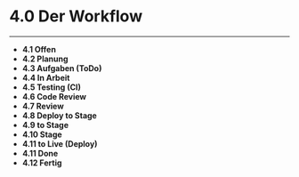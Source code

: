 # 4.0 Der Workflow

---

* **4.1 Offen**
* **4.2 Planung**
* **4.3 Aufgaben \(ToDo\)**
* **4.4 In Arbeit**
* **4.5 Testing \(CI\)**
* **4.6 Code Review**
* **4.7 Review**
* **4.8 Deploy to Stage**
* **4.9 to Stage**
* **4.10 Stage**
* **4.11 to Live \(Deploy\)**
* **4.11 Done**
* **4.12 Fertig**



